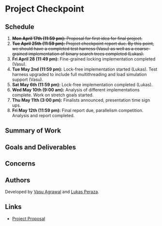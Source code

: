 # Project Checkpoint

## Schedule

1. ~~**Mon April 17th (11:59 pm):** Proposal for first idea for final project.~~
1. ~~**Tue April 25th (11:59 pm):** Project checkpoint report due. By this point,
   we should have a completed test harness (Vasu) as well as a coarse-grained
   implementation of binary search trees completed (Lukas).~~
1. **Fri April 28 (11:49 pm):** Fine-grained locking implementation completed (Vasu).
1. **Tue May 2nd (11:59 pm):** Lock-free implementation started (Lukas). Test
   harness upgraded to include full multithreading and load simulation support
   (Vasu).
1. **Sat May 6th (11:59 pm):** Lock-free implementation completed (Lukas).
1. **Wed May 10th (9:00 am):** Analysis of different implementations complete.
   Work on stretch goals started.
1. **Thu May 11th (3:00 pm):** Finalists announced, presentation time sign ups.
1. **Fri May 12th (11:59 pm):** Final report due, parallelism competition.
   Analysis and report completed.

## Summary of Work

## Goals and Deliverables

## Concerns

## Authors

Developed by [Vasu Agrawal](https://github.com/VasuAgrawal) and
[Lukas Peraza](https://github.com/LBPeraza).

## Links

- [Project Proposal](https://vasuagrawal.github.io/418FinalProject/proposal)
